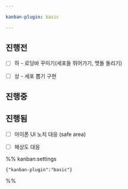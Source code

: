```yaml
---

kanban-plugin: basic

---
```


## 진행전

- [ ] 하 - 로딩바 꾸미기(세포들 뛰어가기, 멧돌 돌리기)
- [ ] 상 - 세포 뽑기 구현


## 진행중



## 진행됨

- [ ] 아이폰 UI 노치 대응 (safe area)
- [ ] 해상도 대응




%% kanban:settings
```
{"kanban-plugin":"basic"}
```
%%